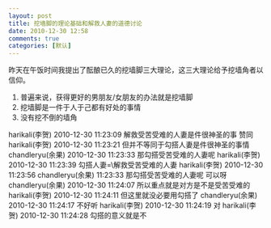 ```yaml
---
layout: post
title: 挖墙脚的理论基础和解救人妻的道德讨论
date: 2010-12-30 12:58
comments: true
categories: [默认]
---
```

昨天在午饭时间我提出了酝酿已久的挖墙脚三大理论，这三大理论给予挖墙角者以信仰。
<ol>
	<li>普遍来说，获得更好的男朋友/女朋友的办法就是挖墙脚</li>
	<li>挖墙脚是一件于人于己都有好处的事情</li>
	<li>没有挖不倒的墙角</li>
</ol>
harikali(李贺) 2010-12-30 11:23:09
解救受苦受难的人妻是件很神圣的事   赞同
harikali(李贺) 2010-12-30 11:23:21
但并不等同于勾搭人妻是件很神圣的事情
chandleryu(余果) 2010-12-30 11:23:33
那勾搭受苦受难的人妻呢
harikali(李贺) 2010-12-30 11:23:39
勾搭人妻=\解救受苦受难的人妻
harikali(李贺) 2010-12-30 11:23:56
chandleryu(余果) 11:23:33
那勾搭受苦受难的人妻呢     可以呀
chandleryu(余果) 2010-12-30 11:24:07
所以重点就是对方是不是受苦受难的
harikali(李贺) 2010-12-30 11:24:11
但这里就没必要用勾搭了
chandleryu(余果) 2010-12-30 11:24:17
不好听
harikali(李贺) 2010-12-30 11:24:19
对
harikali(李贺) 2010-12-30 11:24:28
勾搭的意义就是不
